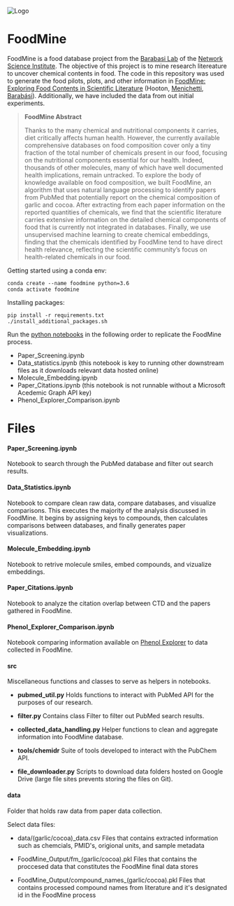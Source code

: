 ![Logo](https://github.com/fhooton/FoodMine/blob/master/images/NetSci_Logo.png)

# FoodMine

FoodMine is a food database project from the [Barabasi Lab](https://www.barabasilab.com/) of the [Network Science Institute](https://www.networkscienceinstitute.org/). The objective of this project is to mine research litereature to uncover chemical contents in food. The code in this repository was used to generate the food pilots, plots, and other information in [FoodMine: Exploring Food Contents in Scientific Literature](https://www.biorxiv.org/content/10.1101/2019.12.17.880062v1) (Hooton, [Menichetti](https://www.barabasilab.com/people/giulia-menichetti), [Barabási](barabasilab.com/people/laszlo-barabasi)). Additionally, we have included the data from out initial experiments.

> **FoodMine Abstract**
> 
> Thanks to the many chemical and nutritional components it carries, diet critically affects human health. However, the currently available comprehensive databases on food composition cover only a tiny fraction of the total number of chemicals present in our food, focusing on the nutritional components essential for our health. Indeed, thousands of other molecules, many of which have well documented health implications, remain untracked. To explore the body of knowledge available on food composition, we built FoodMine, an algorithm that uses natural language processing to identify papers from PubMed that potentially report on the chemical composition of garlic and cocoa. After extracting from each paper information on the reported quantities of chemicals, we find that the scientific literature carries extensive information on the detailed chemical components of food that is currently not integrated in databases. Finally, we use unsupervised machine learning to create chemical embeddings, finding that the chemicals identified by FoodMine tend to have direct health relevance, reflecting the scientific community’s focus on health-related chemicals in our food.

Getting started using a conda env:

```shell
conda create --name foodmine python=3.6
conda activate foodmine
```

Installing packages:

```shell
pip install -r requirements.txt
./install_additional_packages.sh
```

Run the [python notebooks](https://jupyter-notebook-beginner-guide.readthedocs.io/en/latest/) in the following order to replicate the FoodMine process.
 - Paper_Screening.ipynb
 - Data_statistics.ipynb (this notebook is key to running other downstream files as it downloads relevant data hosted online)
 - Molecule_Embedding.ipynb
 - Paper_Citations.ipynb (this notebook is not runnable without a Microsoft Acedemic Graph API key)
 - Phenol_Explorer_Comparison.ipynb

# Files

#### Paper_Screening.ipynb
Notebook to search through the PubMed database and filter out search results.

#### Data_Statistics.ipynb
Notebook to compare clean raw data, compare databases, and visualize comparisons. This executes the majority of the analysis discussed in FoodMine. It begins by assigning keys to compounds, then calculates comparisons between databases, and finally generates paper visualizations.

#### Molecule_Embedding.ipynb
Notebook to retrive molecule smiles, embed compounds, and vizualize embeddings.

#### Paper_Citations.ipynb
Notebook to analyze the citation overlap between CTD and the papers gathered in FoodMine.

#### Phenol_Explorer_Comparison.ipynb
Notebook comparing information available on [Phenol Explorer](http://phenol-explorer.eu/) to data collected in FoodMine.

#### src
Miscellaneous functions and classes to serve as helpers in notebooks. 

* **pubmed_util.py**
Holds functions to interact with PubMed API for the purposes of our research.

* **filter.py**
Contains class Filter to filter out PubMed search results.

* **collected_data_handling.py**
Helper functions to clean and aggregate information into FoodMine database.

* **tools/chemidr**
Suite of tools developed to interact with the PubChem API.

* **file_downloader.py**
Scripts to download data folders hosted on Google Drive (large file sites prevents storing the files on Git).

#### data
Folder that holds raw data from paper data collection.

Select data files:

* data/(garlic/cocoa)_data.csv
Files that contains extracted information such as chemcials, PMID's, origional units, and sample metadata

* FoodMine_Output/fm_(garlic/cocoa).pkl
Files that contains the proccesed data that constitutes the FoodMine final data stores

* FoodMine_Output/compound_names_(garlic/cocoa).pkl
Files that contains processed compound names from literature and it's designated id in the FoodMine process